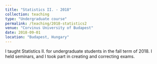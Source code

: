 ```yaml
---
title: "Statistics II. - 2018"
collection: teaching
type: "Undergraduate course"
permalink: /teaching/2018-statistics2
venue: "Corvinus University of Budapest"
date: 2018-09-01
location: "Budapest, Hungary"
---
```


I taught Statistics II. for undergraduate students in the fall term of 2018. I held seminars, and I took part in creating and correcting exams.


